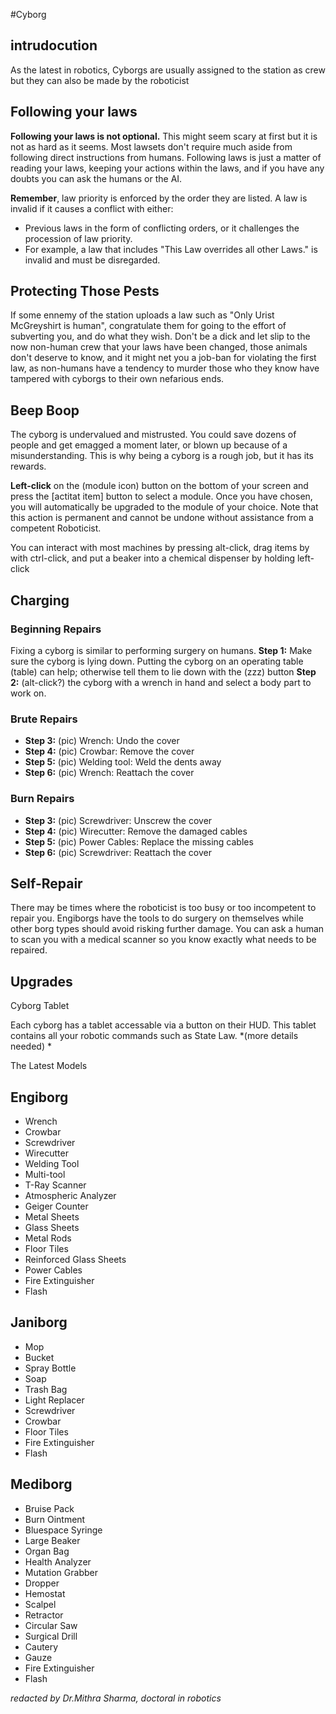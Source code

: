 #Cyborg
## intrudocution

As the latest in robotics, Cyborgs are usually assigned to the station as crew but they can also be made by the roboticist

## Following your laws

**Following your laws is not optional.**
This might seem scary at first but it is not as hard as it seems. 
Most lawsets don't require much aside from following direct instructions from humans. 
Following laws is just a matter of reading your laws, keeping your actions within the laws, and if you have any doubts you can ask the humans or the AI.

**Remember**, law priority is enforced by the order they are listed. 
A law is invalid if it causes a conflict with either: 
* Previous laws in the form of conflicting orders, or it challenges the procession of law priority. 
* For example, a law that includes "This Law overrides all other Laws." is invalid and must be disregarded.

## Protecting Those Pests

If some ennemy of the station uploads a law such as "Only Urist McGreyshirt is human", congratulate them for going to the effort of subverting you, and do what they wish. 
Don't be a dick and let slip to the now non-human crew that your laws have been changed, those animals don't deserve to know, and it might net you a job-ban for violating the first law, as non-humans have a tendency to murder those who they know have tampered with cyborgs to their own nefarious ends.

## Beep Boop

The cyborg is undervalued and mistrusted. 
You could save dozens of people and get emagged a moment later, or blown up because of a misunderstanding. 
This is why being a cyborg is a rough job, but it has its rewards. 

**Left-click** on the (module icon) button on the bottom of your screen and press the [actitat item] button to select a module.
Once you have chosen, you will automatically be upgraded to the module of your choice. 
Note that this action is permanent and cannot be undone without assistance from a competent Roboticist. 

You can interact with most machines by pressing alt-click, drag items by with ctrl-click, and put a beaker into a chemical dispenser by holding left-click


## Charging
### Beginning Repairs

Fixing a cyborg is similar to performing surgery on humans. 
**Step 1:** Make sure the cyborg is lying down. Putting the cyborg on an operating table (table) can help; otherwise tell them to lie down with the (zzz) button
**Step 2:**  (alt-click?) the cyborg with a wrench in hand and select a body part to work on.

### Brute Repairs

* **Step 3:** (pic) Wrench: Undo the cover
* **Step 4:** (pic) Crowbar: Remove the cover
* **Step 5:** (pic) Welding tool: Weld the dents away
* **Step 6:** (pic) Wrench: Reattach the cover

### Burn Repairs

* **Step 3:** (pic) Screwdriver: Unscrew the cover
* **Step 4:** (pic) Wirecutter: Remove the damaged cables
* **Step 5:** (pic) Power Cables: Replace the missing cables
* **Step 6:** (pic) Screwdriver: Reattach the cover

## Self-Repair

There may be times where the roboticist is too busy or too incompetent to repair you. 
Engiborgs have the tools to do surgery on themselves while other borg types should avoid risking further damage. 
You can ask a human to scan you with a medical scanner so you know exactly what needs to be repaired.

## Upgrades

Cyborg Tablet

Each cyborg has a tablet accessable via a button on their HUD. 
This tablet contains all your robotic commands such as State Law. 
*(more details needed) *

The Latest Models

## Engiborg
* Wrench
* Crowbar
* Screwdriver
* Wirecutter
* Welding Tool
* Multi-tool
* T-Ray Scanner
* Atmospheric Analyzer
* Geiger Counter
* Metal Sheets
* Glass Sheets
* Metal Rods
* Floor Tiles
* Reinforced Glass Sheets
* Power Cables
* Fire Extinguisher
* Flash

## Janiborg
* Mop
* Bucket
* Spray Bottle
* Soap
* Trash Bag
* Light Replacer
* Screwdriver
* Crowbar
* Floor Tiles
* Fire Extinguisher
* Flash

## Mediborg
* Bruise Pack
* Burn Ointment
* Bluespace Syringe
* Large Beaker
* Organ Bag
* Health Analyzer
* Mutation Grabber
* Dropper
* Hemostat
* Scalpel
* Retractor
* Circular Saw
* Surgical Drill
* Cautery
* Gauze
* Fire Extinguisher
* Flash

*redacted by Dr.Mithra Sharma, doctoral in robotics*
